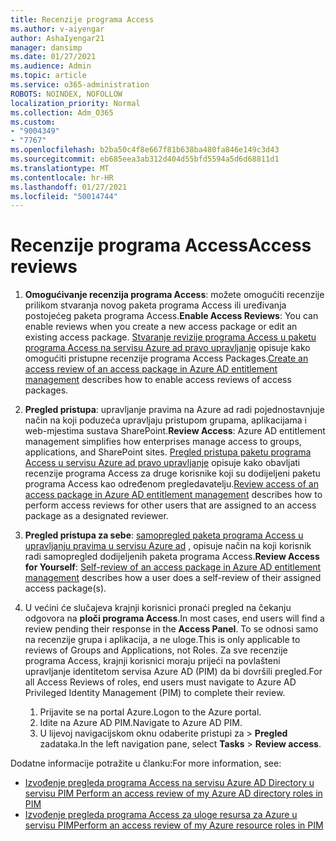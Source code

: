 ```yaml
---
title: Recenzije programa Access
ms.author: v-aiyengar
author: AshaIyengar21
manager: dansimp
ms.date: 01/27/2021
ms.audience: Admin
ms.topic: article
ms.service: o365-administration
ROBOTS: NOINDEX, NOFOLLOW
localization_priority: Normal
ms.collection: Adm_O365
ms.custom:
- "9004349"
- "7767"
ms.openlocfilehash: b2ba50c4f8e667f81b638ba480fa846e149c3d43
ms.sourcegitcommit: eb685eea3ab312d404d55bfd5594a5d6d68811d1
ms.translationtype: MT
ms.contentlocale: hr-HR
ms.lasthandoff: 01/27/2021
ms.locfileid: "50014744"
---
```

# <a name="access-reviews"></a><span data-ttu-id="c8c95-102">Recenzije programa Access</span><span class="sxs-lookup"><span data-stu-id="c8c95-102">Access reviews</span></span>

1. <span data-ttu-id="c8c95-103">**Omogućivanje recenzija programa Access**: možete omogućiti recenzije prilikom stvaranja novog paketa programa Access ili uređivanja postojećeg paketa programa Access.</span><span class="sxs-lookup"><span data-stu-id="c8c95-103">**Enable Access Reviews**: You can enable reviews when you create a new access package or edit an existing access package.</span></span> <span data-ttu-id="c8c95-104">[Stvaranje revizije programa Access u paketu programa Access na servisu Azure ad pravo upravljanje](https://docs.microsoft.com/azure/active-directory/governance/entitlement-management-access-reviews-create) opisuje kako omogućiti pristupne recenzije programa Access Packages.</span><span class="sxs-lookup"><span data-stu-id="c8c95-104">[Create an access review of an access package in Azure AD entitlement management](https://docs.microsoft.com/azure/active-directory/governance/entitlement-management-access-reviews-create) describes how to enable access reviews of access packages.</span></span>

1. <span data-ttu-id="c8c95-105">**Pregled pristupa**: upravljanje pravima na Azure ad radi pojednostavnjuje način na koji poduzeća upravljaju pristupom grupama, aplikacijama i web-mjestima sustava SharePoint.</span><span class="sxs-lookup"><span data-stu-id="c8c95-105">**Review Access**: Azure AD entitlement management simplifies how enterprises manage access to groups, applications, and SharePoint sites.</span></span> <span data-ttu-id="c8c95-106">[Pregled pristupa paketu programa Access u servisu Azure ad pravo upravljanje](https://docs.microsoft.com/azure/active-directory/governance/entitlement-management-access-reviews-create) opisuje kako obavljati recenzije programa Access za druge korisnike koji su dodijeljeni paketu programa Access kao određenom pregledavatelju.</span><span class="sxs-lookup"><span data-stu-id="c8c95-106">[Review access of an access package in Azure AD entitlement management](https://docs.microsoft.com/azure/active-directory/governance/entitlement-management-access-reviews-create) describes how to perform access reviews for other users that are assigned to an access package as a designated reviewer.</span></span>

1. <span data-ttu-id="c8c95-107">**Pregled pristupa za sebe**: [samopregled paketa programa Access u upravljanju pravima u servisu Azure ad](https://docs.microsoft.com/azure/active-directory/governance/entitlement-management-access-reviews-self-review) , opisuje način na koji korisnik radi samopregled dodijeljenih paketa programa Access.</span><span class="sxs-lookup"><span data-stu-id="c8c95-107">**Review Access for Yourself**: [Self-review of an access package in Azure AD entitlement management](https://docs.microsoft.com/azure/active-directory/governance/entitlement-management-access-reviews-self-review) describes how a user does a self-review of their assigned access package(s).</span></span>

1. <span data-ttu-id="c8c95-108">U većini će slučajeva krajnji korisnici pronaći pregled na čekanju odgovora na **ploči programa Access**.</span><span class="sxs-lookup"><span data-stu-id="c8c95-108">In most cases, end users will find a review pending their response in the **Access Panel**.</span></span> <span data-ttu-id="c8c95-109">To se odnosi samo na recenzije grupa i aplikacija, a ne uloge.</span><span class="sxs-lookup"><span data-stu-id="c8c95-109">This is only applicable to reviews of Groups and Applications, not Roles.</span></span> <span data-ttu-id="c8c95-110">Za sve recenzije programa Access, krajnji korisnici moraju prijeći na povlašteni upravljanje identitetom servisa Azure AD (PIM) da bi dovršili pregled.</span><span class="sxs-lookup"><span data-stu-id="c8c95-110">For all Access Reviews of roles, end users must navigate to Azure AD Privileged Identity Management (PIM) to complete their review.</span></span>

    1. <span data-ttu-id="c8c95-111">Prijavite se na portal Azure.</span><span class="sxs-lookup"><span data-stu-id="c8c95-111">Logon to the Azure portal.</span></span>
    2. <span data-ttu-id="c8c95-112">Idite na Azure AD PIM.</span><span class="sxs-lookup"><span data-stu-id="c8c95-112">Navigate to Azure AD PIM.</span></span>
    3. <span data-ttu-id="c8c95-113">U lijevoj navigacijskom oknu odaberite pristupi za   >  **Pregled** zadataka.</span><span class="sxs-lookup"><span data-stu-id="c8c95-113">In the left navigation pane, select **Tasks** > **Review access**.</span></span>
    
<span data-ttu-id="c8c95-114">Dodatne informacije potražite u članku:</span><span class="sxs-lookup"><span data-stu-id="c8c95-114">For more information, see:</span></span>

- [<span data-ttu-id="c8c95-115">Izvođenje pregleda programa Access na servisu Azure AD Directory u servisu PIM </span><span class="sxs-lookup"><span data-stu-id="c8c95-115">Perform an access review of my Azure AD directory roles in PIM </span></span>](https://docs.microsoft.com/azure/active-directory/privileged-identity-management/pim-how-to-perform-security-review/)
- [<span data-ttu-id="c8c95-116">Izvođenje pregleda programa Access za uloge resursa za Azure u servisu PIM</span><span class="sxs-lookup"><span data-stu-id="c8c95-116">Perform an access review of my Azure resource roles in PIM</span></span>](https://docs.microsoft.com/azure/active-directory/privileged-identity-management/pim-resource-roles-perform-access-review/)